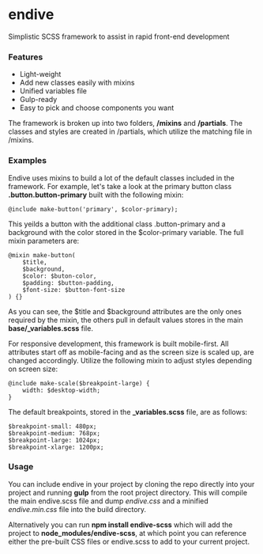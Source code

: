 # endive #
Simplistic SCSS framework to assist in rapid front-end development

### Features ###
* Light-weight
* Add new classes easily with mixins
* Unified variables file
* Gulp-ready
* Easy to pick and choose components you want

The framework is broken up into two folders, **/mixins** and **/partials**. The classes and styles are created in /partials, which utilize the matching file in /mixins.

### Examples ###
Endive uses mixins to build a lot of the default classes included in the framework. For example, let's take a look at the primary button class **.button.button-primary** built with the following mixin:

    @include make-button('primary', $color-primary);

This yeilds a button with the additional class .button-primary and a background with the color stored in the $color-primary variable. The full mixin parameters are:

    @mixin make-button(
        $title,
        $background,
        $color: $buton-color,
        $padding: $button-padding,
        $font-size: $button-font-size
    ) {}

As you can see, the $title and $background attributes are the only ones required by the mixin, the others pull in default values stores in the main **base/_variables.scss** file.

For responsive development, this framework is built mobile-first. All attributes start off as mobile-facing and as the screen size is scaled up, are changed accordingly. Utilize the following mixin to adjust styles depending on screen size:

    @include make-scale($breakpoint-large) {
        width: $desktop-width;
    }

The default breakpoints, stored in the **_variables.scss** file, are as follows:

    $breakpoint-small: 480px;
    $breakpoint-medium: 768px;
    $breakpoint-large: 1024px;
    $breakpoint-xlarge: 1200px;

### Usage ###
You can include endive in your project by cloning the repo directly into your project and running **gulp** from the root project directory. This will compile the main endive.scss file and dump *endive.css* and a minified *endive.min.css* file into the build directory.

Alternatively you can run **npm install endive-scss** which will add the project to **node_modules/endive-scss**, at which point you can reference either the pre-built CSS files or endive.scss to add to your current project.
